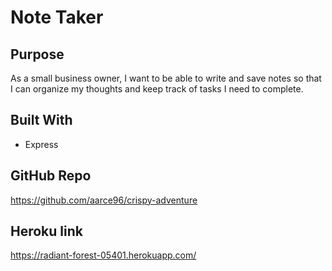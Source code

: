 # Note Taker

## Purpose 
As a small business owner, I want to be able to write and save notes so that I can organize my thoughts and keep track of tasks I need to complete. 

## Built With 
* Express

## GitHub Repo
https://github.com/aarce96/crispy-adventure

## Heroku link
https://radiant-forest-05401.herokuapp.com/